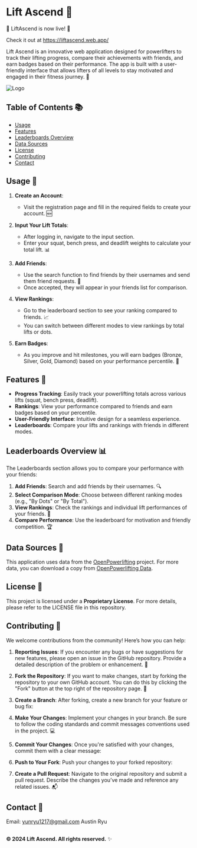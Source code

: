 # Lift Ascend 🚀

🚀 LiftAscend is now live! 🚀

Check it out at https://liftascend.web.app/


Lift Ascend is an innovative web application designed for powerlifters to track their lifting progress, compare their achievements with friends, and earn badges based on their performance. The app is built with a user-friendly interface that allows lifters of all levels to stay motivated and engaged in their fitness journey. 💪

![Logo](https://github.com/user-attachments/assets/ded8aa0c-ebda-414a-b635-b636f5c88155)

## Table of Contents 📚

- [Usage](#usage)
- [Features](#features)
- [Leaderboards Overview](#leaderboards-overview)
- [Data Sources](#data-sources)
- [License](#license)
- [Contributing](#contributing)
- [Contact](#contact)

## Usage 📝

1. **Create an Account**:  
   - Visit the registration page and fill in the required fields to create your account. 🆕

2. **Input Your Lift Totals**:  
   - After logging in, navigate to the input section.  
   - Enter your squat, bench press, and deadlift weights to calculate your total lift. 📊

3. **Add Friends**:  
   - Use the search function to find friends by their usernames and send them friend requests. 🤝
   - Once accepted, they will appear in your friends list for comparison.

4. **View Rankings**:  
   - Go to the leaderboard section to see your ranking compared to friends. 📈
   - You can switch between different modes to view rankings by total lifts or dots.

5. **Earn Badges**:  
   - As you improve and hit milestones, you will earn badges (Bronze, Silver, Gold, Diamond) based on your performance percentile. 🏅

## Features 🌟

- **Progress Tracking**: Easily track your powerlifting totals across various lifts (squat, bench press, deadlift).
- **Rankings**: View your performance compared to friends and earn badges based on your percentile.
- **User-Friendly Interface**: Intuitive design for a seamless experience.
- **Leaderboards**: Compare your lifts and rankings with friends in different modes.

## Leaderboards Overview 📊

The Leaderboards section allows you to compare your performance with your friends:

1. **Add Friends**: Search and add friends by their usernames. 🔍
2. **Select Comparison Mode**: Choose between different ranking modes (e.g., "By Dots" or "By Total").
3. **View Rankings**: Check the rankings and individual lift performances of your friends. 👀
4. **Compare Performance**: Use the leaderboard for motivation and friendly competition. 🏆

## Data Sources 📁

This application uses data from the [OpenPowerlifting](https://www.openpowerlifting.org) project. For more data, you can download a copy from [OpenPowerlifting Data](https://data.openpowerlifting.org).

## License 📜

This project is licensed under a **Proprietary License**. For more details, please refer to the LICENSE file in this repository.

## Contributing 🤝

We welcome contributions from the community! Here’s how you can help:

1. **Reporting Issues**: If you encounter any bugs or have suggestions for new features, please open an issue in the GitHub repository. Provide a detailed description of the problem or enhancement. 🐛

2. **Fork the Repository**: If you want to make changes, start by forking the repository to your own GitHub account. You can do this by clicking the "Fork" button at the top right of the repository page. 🍴

3. **Create a Branch**: After forking, create a new branch for your feature or bug fix:  

4. **Make Your Changes**: Implement your changes in your branch. Be sure to follow the coding standards and commit messages conventions used in the project. 💻

5. **Commit Your Changes**: Once you're satisfied with your changes, commit them with a clear message:  

6. **Push to Your Fork**: Push your changes to your forked repository:  

7. **Create a Pull Request**: Navigate to the original repository and submit a pull request. Describe the changes you’ve made and reference any related issues. 📬

## Contact 📱
Email: yunryu1217@gmail.com
Austin Ryu
##

**© 2024 Lift Ascend. All rights reserved.** ✨
